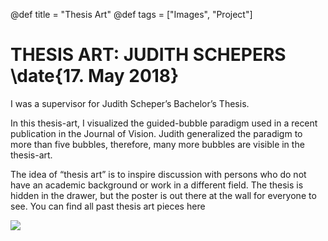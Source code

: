 @def title = "Thesis Art"
@def tags = ["Images", "Project"]

# THESIS ART: JUDITH SCHEPERS \date{17. May 2018}
I was a supervisor for Judith Scheper’s Bachelor’s Thesis.


In this thesis-art, I visualized the guided-bubble paradigm used in a recent publication in the Journal of Vision. Judith generalized the paradigm to more than five bubbles, therefore, many more bubbles are visible in the thesis-art.

The idea of “thesis art” is to inspire discussion with persons who do not have an academic background or work in a different field. The thesis is hidden in the drawer, but the poster is out there at the wall for everyone to see. You can find all past thesis art pieces here

![](/assets/a2_judith-727x1024.jpg)

